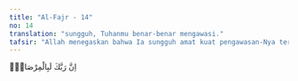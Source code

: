 ```yaml
---
title: "Al-Fajr - 14"
no: 14
translation: "sungguh, Tuhanmu benar-benar mengawasi."
tafsir: "Allah menegaskan bahwa Ia sungguh amat kuat pengawasan-Nya terhadap makhluk-Nya. Tidak ada perbuatan sekecil apa pun yang tidak diketahui-Nya. Oleh karena itu, yang membangkang dan bergelimang dosa seharusnya sadar dan kemudian beriman dan tobat dari dosa-dosanya."
---
```


اِنَّ رَبَّكَ لَبِالْمِرْصَادِۗ
